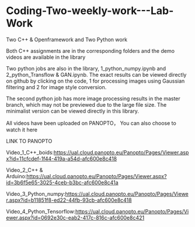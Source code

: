 # Coding-Two-weekly-work---Lab-Work
Two C++ &amp; Openframework and Two Python work

Both C++ assignments are in the corresponding folders and the demo videos are available in the library

Two python jobs are also in the library, 1_python_numpy.ipynb and 2_python_Transflow & GAN.ipynb. The exact results can be viewed directly on github by clicking on the code, 1 for processing images using Gaussian filtering and 2 for image style conversion.

The second python job has more image processing results in the master branch, which may not be previewed due to the large file size. The minimalist version can be viewed directly in this library.

All videos have been uploaded on PANOPTO， You can also choose to watch it here

LINK TO PANOPTO

Video_1_C++_boids:https://ual.cloud.panopto.eu/Panopto/Pages/Viewer.aspx?id=11cfcdef-1f44-419a-a54d-afc600e8c418

Video_2_C++ & Arduino:https://ual.cloud.panopto.eu/Panopto/Pages/Viewer.aspx?id=3b6f5e65-3025-4ceb-b3bc-afc600e8c41a

Video_3_Python_numpy:https://ual.cloud.panopto.eu/Panopto/Pages/Viewer.aspx?id=b11851f8-ed22-44fb-93cb-afc600e8c418

Video_4_Python_Tensorflow:https://ual.cloud.panopto.eu/Panopto/Pages/Viewer.aspx?id=0692e30c-eab2-417c-816c-afc600e8c421
